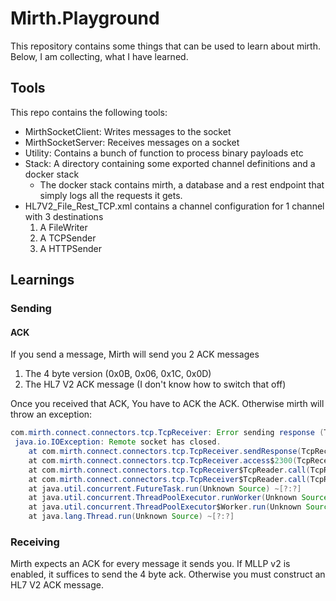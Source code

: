 # Mirth.Playground

This repository contains some things that can be used to learn about mirth. 
Below, I am collecting, what I have learned.


## Tools
This repo contains the following tools: 
- MirthSocketClient: Writes messages to the socket
- MirthSocketServer: Receives messages on a socket
- Utility: Contains a bunch of function to process binary payloads etc
- Stack: A directory containing some exported channel definitions and a docker stack
  - The docker stack contains mirth, a database and a rest endpoint that simply logs all the requests it gets.
- HL7V2_File_Rest_TCP.xml contains a channel configuration for 1 channel with 3 destinations
  1. A FileWriter
  2. A TCPSender
  3. A HTTPSender



## Learnings
### Sending
#### ACK
If you send a message, Mirth will send you 2 ACK messages
  1. The 4 byte version (0x0B, 0x06, 0x1C, 0x0D)
  2. The HL7 V2 ACK message (I don't know how to switch that off)

Once you received that ACK, You have to ACK the ACK. Otherwise mirth will throw an exception: 
```java 
com.mirth.connect.connectors.tcp.TcpReceiver: Error sending response (TCP Listener "Source" on channel bf07f813-12ff-436b-9b22-61b767d336a2).
 java.io.IOException: Remote socket has closed.
 	at com.mirth.connect.connectors.tcp.TcpReceiver.sendResponse(TcpReceiver.java:937) ~[tcp-server.jar:?]
 	at com.mirth.connect.connectors.tcp.TcpReceiver.access$2300(TcpReceiver.java:78) ~[tcp-server.jar:?]
 	at com.mirth.connect.connectors.tcp.TcpReceiver$TcpReader.call(TcpReceiver.java:696) ~[tcp-server.jar:?]
 	at com.mirth.connect.connectors.tcp.TcpReceiver$TcpReader.call(TcpReceiver.java:511) ~[tcp-server.jar:?]
 	at java.util.concurrent.FutureTask.run(Unknown Source) ~[?:?]
 	at java.util.concurrent.ThreadPoolExecutor.runWorker(Unknown Source) ~[?:?]
 	at java.util.concurrent.ThreadPoolExecutor$Worker.run(Unknown Source) ~[?:?]
 	at java.lang.Thread.run(Unknown Source) ~[?:?]
```

### Receiving
Mirth expects an ACK for every message it sends you.
If MLLP v2 is enabled, it suffices to send the 4 byte ack. 
Otherwise you must construct an HL7 V2 ACK message.